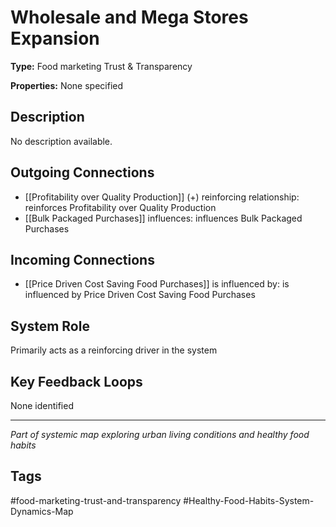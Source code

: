 # Wholesale and Mega Stores Expansion

**Type:** Food marketing Trust & Transparency

**Properties:** None specified

## Description
No description available.

## Outgoing Connections
- [[Profitability over Quality Production]] (+) reinforcing relationship: reinforces Profitability over Quality Production
- [[Bulk Packaged Purchases]] influences: influences Bulk Packaged Purchases

## Incoming Connections
- [[Price Driven Cost Saving Food Purchases]] is influenced by: is influenced by Price Driven Cost Saving Food Purchases

## System Role
Primarily acts as a reinforcing driver in the system

## Key Feedback Loops
None identified

---
*Part of systemic map exploring urban living conditions and healthy food habits*

## Tags
#food-marketing-trust-and-transparency #Healthy-Food-Habits-System-Dynamics-Map
